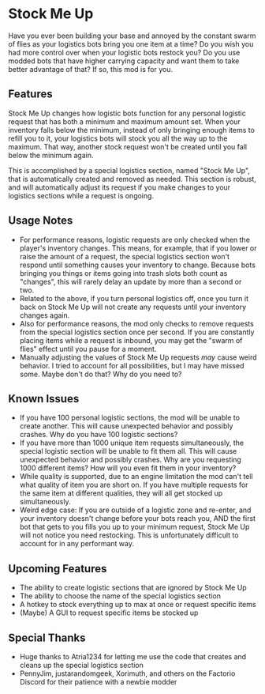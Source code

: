 # Stock Me Up
Have you ever been building your base and annoyed by the constant swarm of flies as your logistics bots bring you one item at a time? Do you wish you had more control over when your logistic bots restock you? Do you use modded bots that have higher carrying capacity and want them to take better advantage of that? If so, this mod is for you.

## Features
Stock Me Up changes how logistic bots function for any personal logistic request that has both a minimum and maximum amount set. When your inventory falls below the minimum, instead of only bringing enough items to refill you to it, your logistics bots will stock you all the way up to the maximum. That way, another stock request won't be created until you fall below the minimum again.

This is accomplished by a special logistics section, named "Stock Me Up", that is automatically created and removed as needed. This section is robust, and will automatically adjust its request if you make changes to your logistics sections while a request is ongoing.

## Usage Notes
* For performance reasons, logistic requests are only checked when the player's inventory changes. This means, for example, that if you lower or raise the amount of a request, the special logistics section won't respond until something causes your inventory to change. Because bots bringing you things or items going into trash slots both count as "changes", this will rarely delay an update by more than a second or two.
* Related to the above, if you turn personal logistics off, once you turn it back on Stock Me Up will not create any requests until your inventory changes again.
* Also for performance reasons, the mod only checks to remove requests from the special logistics section once per second. If you are constantly placing items while a request is inbound, you may get the "swarm of flies" effect until you pause for a moment.
* Manually adjusting the values of Stock Me Up requests _may_ cause weird behavior. I tried to account for all possibilities, but I may have missed some. Maybe don't do that? Why do you need to?

## Known Issues
* If you have 100 personal logistic sections, the mod will be unable to create another. This will cause unexpected behavior and possibly crashes. Why do you have 100 logistic sections?
* If you have more than 1000 unique item requests simultaneously, the special logistic section will be unable to fit them all. This will cause unexpected behavior and possibly crashes. Why are you requesting 1000 different items? How will you even fit them in your inventory?
* While quality is supported, due to an engine limitation the mod can't tell what quality of item you are short on. If you have multiple requests for the same item at different qualities, they will all get stocked up simultaneously.
* Weird edge case: If you are outside of a logistic zone and re-enter, and your inventory doesn't change before your bots reach you, AND the first bot that gets to you fills you up to your minimum request, Stock Me Up will not notice you need restocking. This is unfortunately difficult to account for in any performant way.

## Upcoming Features
* The ability to create logistic sections that are ignored by Stock Me Up
* The ability to choose the name of the special logistics section
* A hotkey to stock everything up to max at once or request specific items
* (Maybe) A GUI to request specific items be stocked up

## Special Thanks
* Huge thanks to Atria1234 for letting me use the code that creates and cleans up the special logistics section
* PennyJim, justarandomgeek, Xorimuth, and others on the Factorio Discord for their patience with a newbie modder